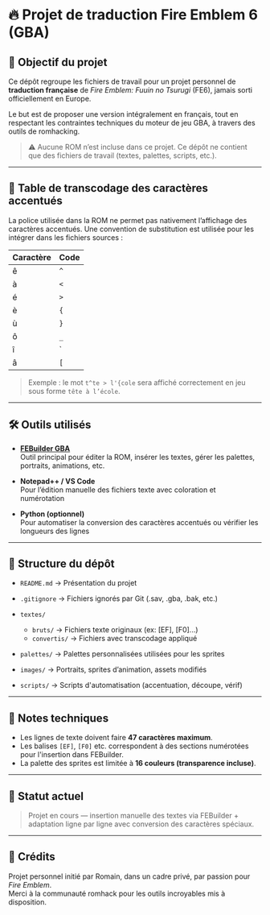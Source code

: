 ﻿# 🔥 Projet de traduction Fire Emblem 6 (GBA)

## 🎯 Objectif du projet

Ce dépôt regroupe les fichiers de travail pour un projet personnel de **traduction française** de *Fire Emblem: Fuuin no Tsurugi* (FE6), jamais sorti officiellement en Europe.

Le but est de proposer une version intégralement en français, tout en respectant les contraintes techniques du moteur de jeu GBA, à travers des outils de romhacking.

> ⚠️ Aucune ROM n’est incluse dans ce projet. Ce dépôt ne contient que des fichiers de travail (textes, palettes, scripts, etc.).

---

## 🧩 Table de transcodage des caractères accentués

La police utilisée dans la ROM ne permet pas nativement l’affichage des caractères accentués. Une convention de substitution est utilisée pour les intégrer dans les fichiers sources :

| Caractère | Code |
|-----------|------|
| ê         | `^`  |
| à         | `<`  |
| é         | `>`  |
| è         | `{`  |
| ù         | `}`  |
| ô         | `_`  |
| î         | `|`  |
| â         | `[`  |

> Exemple : le mot `t^te > l'{cole` sera affiché correctement en jeu sous forme `tête à l’école`.

---

## 🛠️ Outils utilisés

- **[FEBuilder GBA](https://github.com/FEBuilderGBA/FEBuilderGBA)**  
  Outil principal pour éditer la ROM, insérer les textes, gérer les palettes, portraits, animations, etc.

- **Notepad++ / VS Code**  
  Pour l’édition manuelle des fichiers texte avec coloration et numérotation

- **Python (optionnel)**  
  Pour automatiser la conversion des caractères accentués ou vérifier les longueurs des lignes

---


## 📁 Structure du dépôt

- `README.md` → Présentation du projet
- `.gitignore` → Fichiers ignorés par Git (.sav, .gba, .bak, etc.)

- `textes/`
  - `bruts/` → Fichiers texte originaux (ex: [EF], [F0]...)
  - `convertis/` → Fichiers avec transcodage appliqué

- `palettes/` → Palettes personnalisées utilisées pour les sprites
- `images/` → Portraits, sprites d’animation, assets modifiés
- `scripts/` → Scripts d'automatisation (accentuation, découpe, vérif)

---

## 🔎 Notes techniques

- Les lignes de texte doivent faire **47 caractères maximum**.
- Les balises `[EF]`, `[F0]` etc. correspondent à des sections numérotées pour l'insertion dans FEBuilder.
- La palette des sprites est limitée à **16 couleurs (transparence incluse)**.

---

## 🧪 Statut actuel

> Projet en cours — insertion manuelle des textes via FEBuilder + adaptation ligne par ligne avec conversion des caractères spéciaux.

---

## 🤝 Crédits

Projet personnel initié par Romain, dans un cadre privé, par passion pour *Fire Emblem*.  
Merci à la communauté romhack pour les outils incroyables mis à disposition.
